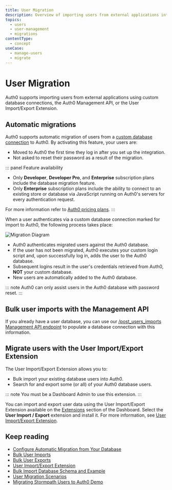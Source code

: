 ```yaml
---
title: User Migration
description: Overview of importing users from external applications into Auth0.
topics:
  - users
  - user-management
  - migrations
contentType:
  - concept
useCase:
  - manage-users
  - migrate
---
```

# User Migration

Auth0 supports importing users from external applications using custom database connections, the Auth0 Management API, or the User Import/Export Extension.

## Automatic migrations

Auth0 supports automatic migration of users from a [custom database connection](/connections/database/custom-db) to Auth0. By activating this feature, your users are:

* Moved to Auth0 the first time they log in after you set up the integration. 
* Not asked to reset their password as a result of the migration.

::: panel Feature availability
- Only **Developer**, **Developer Pro**, and **Enterprise** subscription plans include the database migration feature.
- Only **Enterprise** subscription plans include the ability to connect to an existing store or database via JavaScript running on Auth0's servers for every authentication request.

For more information refer to [Auth0 pricing plans](https://auth0.com/pricing).
:::

When a user authenticates via a custom database connection marked for import to Auth0, the following process takes place:

![Migration Diagram](/media/articles/connections/database/migrating-diagram.png)

* Auth0 authenticates migrated users against the Auth0 database. 
* If the user has not been migrated, Auth0 executes your custom login script and, upon successfully log in, adds the user to the Auth0 database. 
* Subsequent logins result in the user's credentials retrieved from Auth0, **NOT** your custom database.
* New users are automatically added to the Auth0 database.

::: note
Auth0 can only assist users in the Auth0 database with password reset.
:::

## Bulk user imports with the Management API

If you already have a user database, you can use our [/post_users_imports Management API endpoint](/api/management/v2#!/Jobs/post_users_imports) to populate a database connection with this information. 

## Migrate users with the User Import/Export Extension

The User Import/Export Extension allows you to:

* Bulk import your existing database users into Auth0.
* Search for and export some (or all) of your Auth0 database users.

::: note
You must be a Dashboard Admin to use this extension.
:::

You can import and export user data using the User Import/Export Extension available on the [Extensions](${manage_url}/#/extensions) section of the Dashboard. Select the **User Import / Export** extension and install it. For more information, see [User Import/Export Extension](/extensions/user-import-export).

## Keep reading

* [Configure Automatic Migration from Your Database](/users/guides/configure-automatic-migration)
* [Bulk User Imports](/users/guides/bulk-user-imports)
* [Bulk User Exports](/users/guide/bulk-user-exports)
* [User Import/Export Extension](/extensions/user-import-export)
* [Bulk Import Database Schema and Example](/users/references/bulk-import-database-schema-examples)
* [User Migration Scenarios](/users/references/user-migration-scenarios)
* [Migrating Stormpath Users to Auth0 Demo](https://github.com/auth0-blog/migrate-stormpath-users-to-auth0)
